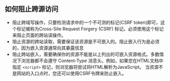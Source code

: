 
## 如何阻止跨源访问
* 阻止跨域写操作，只要检测请求中的一个不可测的标记(CSRF token)即可，这个标记被称为Cross-Site Request Forgery (CSRF) 标记。必须使用这个标记来阻止页面的跨站读操作。
* 阻止资源的跨站读取，需要保证该资源是不可嵌入的。阻止嵌入行为是必须的，因为嵌入资源通常向其暴露信息
* 阻止跨站嵌入，需要确保你的资源不能是以上列出的可嵌入资源格式。多数情况下浏览器都不会遵守 Content-Type 消息头。例如，如果您在HTML文档中指定 `<script>` 标记，则浏览器将尝试将HTML解析为JavaScript。 当资源不是网站的入口点时，您还可以使用CSRF令牌来防止嵌入。